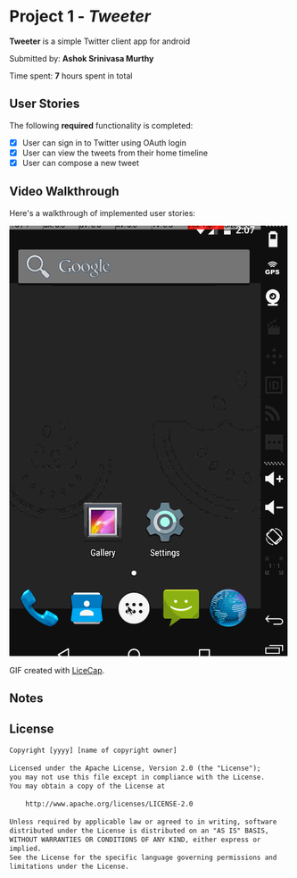 # Project 1 - *Tweeter*

**Tweeter** is a simple Twitter client app for android 

Submitted by: **Ashok Srinivasa Murthy**

Time spent: **7** hours spent in total

## User Stories

The following **required** functionality is completed:

* [X] User can sign in to Twitter using OAuth login
* [X] User can view the tweets from their home timeline
* [X] User can compose a new tweet

## Video Walkthrough 

Here's a walkthrough of implemented user stories:

<img src='https://github.com/s123ashok/tweeter/blob/master/TwitterClient.gif' title='Video Walkthrough' width='' alt='Video Walkthrough' />

GIF created with [LiceCap](http://www.cockos.com/licecap/).

## Notes

## License

    Copyright [yyyy] [name of copyright owner]

    Licensed under the Apache License, Version 2.0 (the "License");
    you may not use this file except in compliance with the License.
    You may obtain a copy of the License at

        http://www.apache.org/licenses/LICENSE-2.0

    Unless required by applicable law or agreed to in writing, software
    distributed under the License is distributed on an "AS IS" BASIS,
    WITHOUT WARRANTIES OR CONDITIONS OF ANY KIND, either express or implied.
    See the License for the specific language governing permissions and
    limitations under the License.
